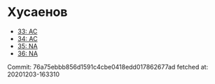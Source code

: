 # Хусаенов
- [33: AC](33.md)
- [34: AC](34.md)
- [35: NA](35.md)
- [36: NA](36.md)

Commit: 76a75ebbb856d1591c4cbe0418edd017862677ad
 fetched at: 20201203-163310
